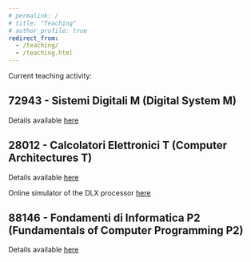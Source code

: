 ```yaml
---
# permalink: /
# title: "Teaching"
# author_profile: true
redirect_from: 
  - /teaching/
  - /teaching.html
---
```


Current teaching activity:

72943 - Sistemi Digitali M (Digital System M) 
------
Details available [here](https://www.unibo.it/en/study/phd-professional-masters-specialisation-schools-and-other-programmes/course-unit-catalogue/course-unit/2024/468006)

28012 - Calcolatori Elettronici T (Computer Architectures T) 
------
Details available [here](https://www.unibo.it/en/study/phd-professional-masters-specialisation-schools-and-other-programmes/course-unit-catalogue/course-unit/2024/434701)

Online simulator of the DLX processor [here](http://dlx-simulator.disi.unibo.it/simulator/dlx)

88146 - Fondamenti di Informatica P2 (Fundamentals of Computer Programming P2)
------
Details available [here](https://www.unibo.it/en/study/phd-professional-masters-specialisation-schools-and-other-programmes/course-unit-catalogue/course-unit/2024/498976)
